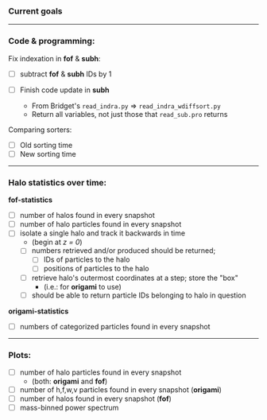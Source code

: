 ### Current goals

---

### Code & programming: 

Fix indexation in **fof** & **subh**: 
- [ ] subtract **fof** & **subh** IDs by 1

- [ ] Finish code update in **subh** 
    - From Bridget's `read_indra.py` => `read_indra_wdiffsort.py` 
    - Return all variables, not just those that `read_sub.pro` returns 

Comparing sorters: 
- [ ] Old sorting time 
- [ ] New sorting time 

---

### Halo statistics over time: 

**fof-statistics** 
- [ ] number of halos found in every snapshot 
- [ ] number of halo particles found in every snapshot 
- [ ] isolate a single halo and track it backwards in time 
    - (begin at *z = 0*) 
    - [ ] numbers retrieved and/or produced should be returned;
        - [ ] IDs of particles to the halo 
        - [ ] positions of particles to the halo 
    - [ ] retrieve halo's outermost coordinates at a step; store the "box" 
        - (i.e.: for **origami** to use)
    - [ ] should be able to return particle IDs belonging to halo in question 

**origami-statistics**
- [ ] numbers of categorized particles found in every snapshot 

---

### Plots: 

- [ ] number of halo particles found in every snapshot 
    - (both: **origami** and **fof**) 
- [ ] number of h,f,w,v particles found in every snapshot (**origami**)
- [ ] number of halos found in every snapshot (**fof**) 
- [ ] mass-binned power spectrum 